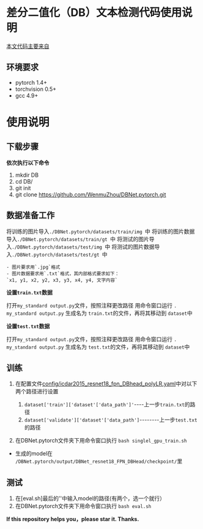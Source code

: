 # 差分二值化（DB）文本检测代码使用说明
[本文代码主要来自](https://github.com/WenmuZhou/DBNet.pytorch)

## 环境要求

* pytorch 1.4+
* torchvision 0.5+
* gcc 4.9+

# 使用说明

## 下载步骤

**依次执行以下命令** 
1. mkdir DB
2. cd DB/
3. git init
4. git clone https://github.com/WenmuZhou/DBNet.pytorch.git

## 数据准备工作

将训练的图片导入`./DBNet.pytorch/datasets/train/img `中
将训练的图片数据导入`./DBNet.pytorch/datasets/train/gt `中
将测试的图片导入`./DBNet.pytorch/datasets/test/img `中
将测试的图片数据导入`./DBNet.pytorch/datasets/test/gt `中

```
- 图片要求用`.jpg`格式
- 图片数据要求用`.txt`格式，其内部格式要求如下：
`x1, y1, x2, y2, x3, y3, x4, y4, 文字内容`
```

**设置`train.txt`数据**

打开`my_standard output.py`文件，按照注释更改路径
用命令窗口运行 `. my_standard output.py`
生成名为 `train.txt`的文件，再将其移动到 `dataset`中


**设置`test.txt`数据**

打开`my_standard output.py`文件，按照注释更改路径
用命令窗口运行 `. my_standard output.py`
生成名为 `test.txt`的文件，再将其移动到 `dataset`中

## 训练

1. 在配置文件[config/icdar2015_resnet18_fpn_DBhead_polyLR.yaml](cconfig/icdar2015_resnet18_fpn_DBhead_polyLR.yaml)中对以下两个路径进行设置
	1. `dataset['train']['dataset'['data_path']'`----上一步`train.txt`的路径
	2. `dataset['validate']['dataset'['data_path']`--------上一步`test.txt`的路径

2. 在DBNet.pytorch文件夹下用命令窗口执行 `bash singlel_gpu_train.sh`
* 生成的model在` /DBNet.pytorch/output/DBNet_resnet18_FPN_DBHead/checkpoint/`里

## 测试

1. 在[eval.sh]最后的''中输入model的路径(有两个，选一个就行）
2. 在DBNet.pytorch文件夹下用命令窗口执行 `bash eval.sh`



**If this repository helps you，please star it. Thanks.**
